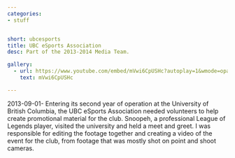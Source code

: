 ```yaml
---
categories:
- stuff


short: ubcesports
title: UBC eSports Association
desc: Part of the 2013-2014 Media Team.

gallery:
  - url: https://www.youtube.com/embed/mVwi6CpUSHc?autoplay=1&wmode=opaque
    text: mVwi6CpUSHc

---
```

2013-09-01-
Entering its second year of operation at the University of British Columbia, the UBC eSports Association needed volunteers to help create promotional material for the club. Snoopeh, a professional League of Legends player, visited the university and held a meet and greet. I was responsible for editing the footage together and creating a video of the event for the club, from footage that was mostly shot on point and shoot cameras.